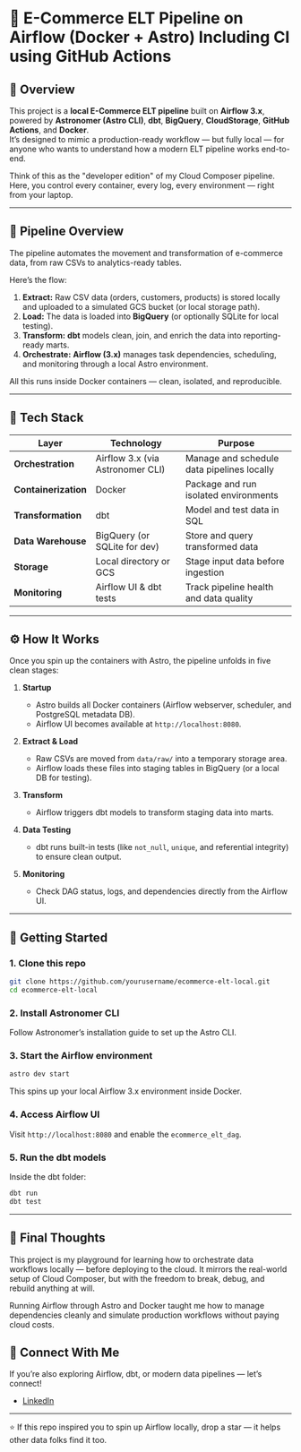 # 🛒 E-Commerce ELT Pipeline on Airflow (Docker + Astro) Including CI using GitHub Actions

## 🧭 Overview
This project is a **local E-Commerce ELT pipeline** built on **Airflow 3.x**, powered by **Astronomer (Astro CLI)**, **dbt**, **BigQuery**, **CloudStorage**, **GitHub Actions**, and **Docker**.  
It’s designed to mimic a production-ready workflow — but fully local — for anyone who wants to understand how a modern ELT pipeline works end-to-end.

Think of this as the "developer edition" of my Cloud Composer pipeline.  
Here, you control every container, every log, every environment — right from your laptop.

---

## 🔄 Pipeline Overview
The pipeline automates the movement and transformation of e-commerce data, from raw CSVs to analytics-ready tables.

Here’s the flow:
1. **Extract:** Raw CSV data (orders, customers, products) is stored locally and uploaded to a simulated GCS bucket (or local storage path).  
2. **Load:** The data is loaded into **BigQuery** (or optionally SQLite for local testing).  
3. **Transform:** **dbt** models clean, join, and enrich the data into reporting-ready marts.  
4. **Orchestrate:** **Airflow (3.x)** manages task dependencies, scheduling, and monitoring through a local Astro environment.

All this runs inside Docker containers — clean, isolated, and reproducible.

---

## 🧰 Tech Stack
| Layer | Technology | Purpose |
|-------|-------------|----------|
| **Orchestration** | Airflow 3.x (via Astronomer CLI) | Manage and schedule data pipelines locally |
| **Containerization** | Docker | Package and run isolated environments |
| **Transformation** | dbt | Model and test data in SQL |
| **Data Warehouse** | BigQuery (or SQLite for dev) | Store and query transformed data |
| **Storage** | Local directory or GCS | Stage input data before ingestion |
| **Monitoring** | Airflow UI & dbt tests | Track pipeline health and data quality |

---

## ⚙️ How It Works
Once you spin up the containers with Astro, the pipeline unfolds in five clean stages:

1. **Startup**
   - Astro builds all Docker containers (Airflow webserver, scheduler, and PostgreSQL metadata DB).
   - Airflow UI becomes available at `http://localhost:8080`.

2. **Extract & Load**
   - Raw CSVs are moved from `data/raw/` into a temporary storage area.
   - Airflow loads these files into staging tables in BigQuery (or a local DB for testing).

3. **Transform**
   - Airflow triggers dbt models to transform staging data into marts.

4. **Data Testing**
   - dbt runs built-in tests (like `not_null`, `unique`, and referential integrity) to ensure clean output.

5. **Monitoring**
   - Check DAG status, logs, and dependencies directly from the Airflow UI.

---

## 🚀 Getting Started

### 1. Clone this repo
```bash
git clone https://github.com/yourusername/ecommerce-elt-local.git
cd ecommerce-elt-local
```

### 2. Install Astronomer CLI

Follow Astronomer’s installation guide
to set up the Astro CLI.

### 3. Start the Airflow environment
```bash 
astro dev start
```

This spins up your local Airflow 3.x environment inside Docker.

### 4. Access Airflow UI
Visit `http://localhost:8080`
 and enable the `ecommerce_elt_dag`.

### 5. Run the dbt models
Inside the dbt folder:
```bash
dbt run
dbt test
```

---

## 💭 Final Thoughts

This project is my playground for learning how to orchestrate data workflows locally — before deploying to the cloud.
It mirrors the real-world setup of Cloud Composer, but with the freedom to break, debug, and rebuild anything at will.

Running Airflow through Astro and Docker taught me how to manage dependencies cleanly and simulate production workflows without paying cloud costs.

## 🤝 Connect With Me

If you’re also exploring Airflow, dbt, or modern data pipelines — let’s connect!
- [LinkedIn](https://linkedin.com/in/brianic)

---

⭐ If this repo inspired you to spin up Airflow locally, drop a star — it helps other data folks find it too.
